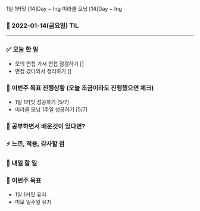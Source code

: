 1일 1커밋 [14]Day ~ Ing
미라클 모닝 [14]Day ~ Ing

### 📆 2022-01-14(금요일) TIL

---

### ✅ 오늘 한 일

- 모의 면접 가서 면접 점검하기 []
- 면접 갔다와서 정리하기 []

### 🐎 이번주 목표 진행상황 (오늘 조금이라도 진행했으면 체크)

- 1일 1커밋 성공하기 [5/7]
- 미라클 모닝 1주일 성공하기 [5/7]

### 🤔 공부하면서 배운것이 있다면?

>

### ⚡ 느낀, 적용, 감사할 점

>

### 🚀 내일 할 일

### 🎯 이번주 목표

- 1일 1커밋 유지
- 미모 일주일 유지
